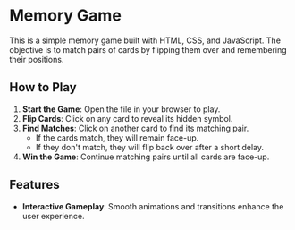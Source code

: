 # Memory Game

This is a simple memory game built with HTML, CSS, and JavaScript. The objective is to match pairs of cards by flipping them over and remembering their positions.

## How to Play

1. **Start the Game**: Open the file in your browser to play.
2. **Flip Cards**: Click on any card to reveal its hidden symbol.
3. **Find Matches**: Click on another card to find its matching pair.
   - If the cards match, they will remain face-up.
   - If they don't match, they will flip back over after a short delay.
4. **Win the Game**: Continue matching pairs until all cards are face-up.

## Features

- **Interactive Gameplay**: Smooth animations and transitions enhance the user experience.
